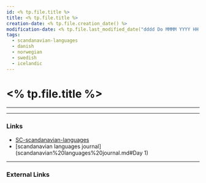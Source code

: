 ```yaml
---
id: <% tp.file.title %>
title: <% tp.file.title %>
creation-date: <% tp.file.creation_date() %>
modification-date: <% tp.file.last_modified_date("dddd Do MMMM YYYY HH:mm:ss") %>
tags:
  - scandanavian-languages 
  - danish 
  - norwegian 
  - swedish 
  - icelandic
---
```


# <% tp.file.title %>
---




---
### Links

- [SC-scandanavian-languages](SC-scandanavian-languages.md)
- [scandanavian languages journal](scandanavian%20languages%20journal.md#Day 1)
---
### External Links
